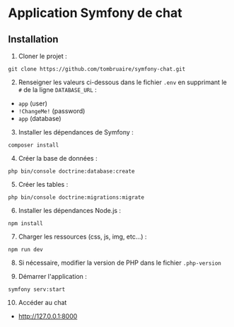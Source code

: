 # Application Symfony de chat

## Installation
1) Cloner le projet : 

```
git clone https://github.com/tombruaire/symfony-chat.git
```

2) Renseigner les valeurs ci-dessous dans le fichier `.env` en supprimant le `#` de la ligne `DATABASE_URL` :
- `app` (user)
- `!ChangeMe!` (password)
- `app` (database)

3) Installer les dépendances de Symfony :

```
composer install
```

4) Créer la base de données :

```
php bin/console doctrine:database:create
```

5) Créer les tables : 

```
php bin/console doctrine:migrations:migrate
```

6) Installer les dépendances Node.js :

```
npm install
```

7) Charger les ressources (css, js, img, etc...) : 

```
npm run dev
```

8) Si nécessaire, modifier la version de PHP dans le fichier `.php-version`


9) Démarrer l'application : 

```
symfony serv:start
```

10) Accéder au chat
- <a href="http://127.0.0.1:8000">http://127.0.0.1:8000</a>